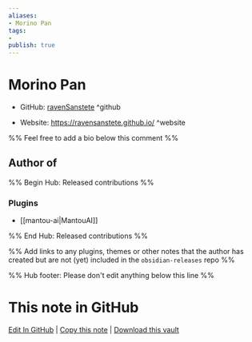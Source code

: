 ```yaml
---
aliases:
- Morino Pan
tags:
- 
publish: true
---
```


# Morino Pan

- GitHub: [ravenSanstete](https://github.com/ravenSanstete/) ^github
<!-- - Discord: `@` ^discord-->
- Website: <https://ravensanstete.github.io/> ^website
<!-- - [[Publish sites|Publish site]]: <https://> ^publish-->

%% Feel free to add a bio below this comment %%


## Author of

%% Begin Hub: Released contributions %%
### Plugins
- [[mantou-ai|MantouAI]]

%% End Hub: Released contributions %%

%% Add links to any plugins, themes or other notes that the author has created but are not (yet) included in the `obsidian-releases` repo %%

<!--
### Unlisted plugins
-->

<!--
### Others
-->

<!--
## Sponsor this author
-->

<!-- - [[GitHub sponsors]]: [Sponsor @ravenSanstete on GitHub Sponsors](https://github.com/sponsors/ravenSanstete) ^github-sponsor-->
<!-- - [[Buy me a coffee]]: <https://> ^buy-me-a-coffee-->
<!-- - [[PayPal]]: <https://> ^paypal-->
<!-- - [[Patreon]]: <https://> ^patreon-->

<!--
## Follow this author
-->

<!-- - [[YouTube Channels|On YouTube]]: <https://> ^youtube-->
<!-- - Twitter: <https://> ^twitter-->
<!-- - ... -->

%% Hub footer: Please don't edit anything below this line %%

# This note in GitHub

<span class="git-footer">[Edit In GitHub](https://github.dev/obsidian-community/obsidian-hub/blob/main/01%20-%20Community/People/ravenSanstete.md "git-hub-edit-note") | [Copy this note](https://raw.githubusercontent.com/obsidian-community/obsidian-hub/main/01%20-%20Community/People/ravenSanstete.md "git-hub-copy-note") | [Download this vault](https://github.com/obsidian-community/obsidian-hub/archive/refs/heads/main.zip "git-hub-download-vault") </span>
